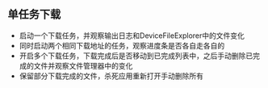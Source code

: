 
## 单任务下载

- 启动一个下载任务，并观察输出日志和DeviceFileExplorer中的文件变化
- 同时启动两个相同下载地址的任务，观察进度条是否各自走各自的
- 开启多个下载任务，下载完成后是否移动到已完成列表中，之后手动删除已完成的文件并观察文件管理器中的变化
- 保留部分下载完成的文件，杀死应用重新打开手动删除所有